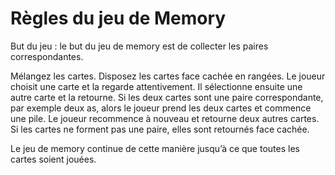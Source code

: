 # Règles du jeu de Memory

But du jeu : le but du jeu de memory est de collecter les paires correspondantes.

Mélangez les cartes. Disposez les cartes face cachée en rangées.
Le joueur choisit une carte et la regarde attentivement. Il sélectionne ensuite une autre carte et la retourne. Si les deux cartes sont une paire correspondante, par exemple deux as, alors le joueur prend les deux cartes et commence une pile. Le joueur recommence à nouveau et retourne deux autres cartes.
Si les cartes ne forment pas une paire, elles sont retournés face cachée.

Le jeu de memory continue de cette manière jusqu’à ce que toutes les cartes soient jouées.